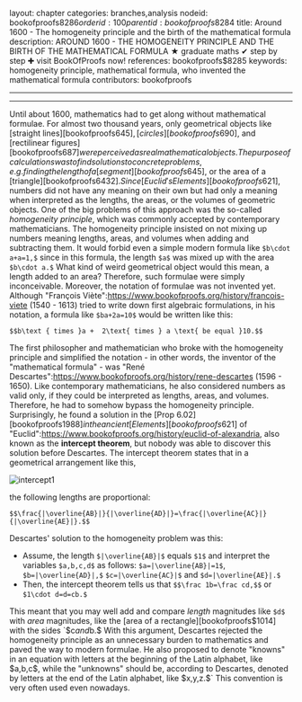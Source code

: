 layout: chapter
categories: branches,analysis
nodeid: bookofproofs$8286
orderid: 100
parentid: bookofproofs$8284
title: Around 1600 - The homogeneity principle and the birth of the mathematical formula
description: AROUND 1600 - THE HOMOGENEITY PRINCIPLE AND THE BIRTH OF THE MATHEMATICAL FORMULA &#9733; graduate maths &#10004; step by step &#10010; visit BookOfProofs now!
references: bookofproofs$8285
keywords: homogeneity principle, mathematical formula, who invented the mathematical formula
contributors: bookofproofs


---


---

Until about 1600, mathematics had to get along without mathematical formulae. For almost two thousand years, only geometrical objects like [straight lines][bookofproofs$645], [circles][bookofproofs$690], and [rectilinear figures][bookofproofs$687] were perceived as real mathematical objects. The purpose of calculations was to find solutions to concrete problems, e.g. finding the length of a [segment][bookofproofs$645], or the area of a [triangle][bookofproofs$6432]. Since [Euclid's Elements][bookofproofs$621], numbers did not have any meaning on their own but had only a meaning when interpreted as the lengths, the areas, or the volumes of geometric objects.
One of the big problems of this approach was the so-called _homogeneity principle_, which was commonly accepted by contemporary mathematicians. The homogeneity principle insisted on not mixing up numbers meaning lengths, areas, and volumes when adding and subtracting them. It would forbid even a simple modern formula like `$b\cdot a+a=1,$` since in this formula, the length `$a$` was mixed up with the area `$b\cdot a.$` What kind of weird geometrical object would this mean, a length added to an area? Therefore, such formulae were simply inconceivable. Moreover, the notation of formulae was not invented yet. Although "François Viète":https://www.bookofproofs.org/history/francois-viete (1540 - 1613) tried to write down first algebraic formulations, in his notation, a formula like `$ba+2a=10$` would be written like this:

`$$b\text { times }a +  2\text{ times } a \text{ be equal }10.$$`

The first philosopher and mathematician who broke with the homogeneity principle and simplified the notation - in other words, the inventor of the "mathematical formula" - was "René Descartes":https://www.bookofproofs.org/history/rene-descartes (1596 - 1650). Like contemporary mathematicians, he also considered numbers as valid only, if they could be interpreted as lengths, areas, and volumes. Therefore, he had to somehow bypass the homogeneity principle. Surprisingly, he found a solution in the [Prop 6.02][bookofproofs$1988] in the ancient [Elements][bookofproofs$621] of "Euclid":https://www.bookofproofs.org/history/euclid-of-alexandria, also known as the **intercept theorem**, but nobody was able to discover this solution before Descartes. The intercept theorem states that in a geometrical arrangement like this,


![intercept1](https://github.com/bookofproofs/bookofproofs.github.io/blob/main/_sources/_assets/images/intercept1.png?raw=true)


the following lengths are proportional:

`$$\frac{|\overline{AB}|}{|\overline{AD}|}=\frac{|\overline{AC}|}{|\overline{AE}|}.$$`

Descartes' solution to the homogeneity problem was this:
* Assume, the length `$|\overline{AB}|$` equals `$1$` and interpret the variables `$a,b,c,d$` as follows: `$a=|\overline{AB}|=1$`, `$b=|\overline{AD}|,$` `$c=|\overline{AC}|$` and `$d=|\overline{AE}|.$`
* Then, the intercept theorem tells us that `$$\frac 1b=\frac cd,$$` or `$1\cdot d=d=cb.$`

This meant that you may well add and compare _length_ magnitudes like `$d$` with _area_ magnitudes, like the [area of a rectangle][bookofproofs$1014] with the sides `$c$` and `$b.$` With this argument, Descartes rejected the homogeneity principle as an unnecessary burden to mathematics and paved the way to modern formulae. He also proposed to denote "knowns" in an equation with letters at the beginning of the Latin alphabet, like `$a,b,c$`, while the "unknowns" should be, according to Descartes, denoted by letters at the end of the Latin alphabet, like `$x,y,z.$` This convention is very often used even nowadays.
